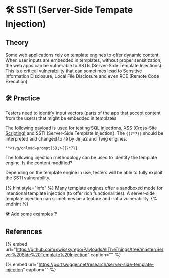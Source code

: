 # 🛠️ SSTI \(Server-Side Tempate Injection\)

## Theory

Some web applications rely on template engines to offer dynamic content. When user inputs are embedded in templates, without proper sensitization, the web apps can be vulnerable to SSTIs \(Server-Side Template Injections\). This is a critical vulnerability that can sometimes lead to Sensitive Information Disclosure, Local File Disclosure and even RCE \(Remote Code Execution\).

## 🛠️ Practice

Testers need to identify input vectors \(parts of the app that accept content from the users\) that might be embedded in templates.

The following payload is used for testing [SQL injections](sql-injection.md), [XSS \(Cross-Site Scripting\)](xss-cross-site-scripting.md) and SSTI \(Server-Side Template Injection\). The `{{7*7}}` should be interpreted and changed to `49` by Jinja2 and Twig engines.

```text
'"<svg/onload=prompt(5);>{{7*7}}
```

The following injection methodology can be used to identify the template engine. Is the content modified?

Depending on the template engine in use, testers will be able to fully exploit the SSTI vulnerability.

{% hint style="info" %}
Many template engines offer a sandboxed mode for intentional template injection \(to offer rich functionalities\). A server-side template injection can sometimes be a feature and not a vulnerability.
{% endhint %}

🛠️ Add some examples ?

## References

{% embed url="https://github.com/swisskyrepo/PayloadsAllTheThings/tree/master/Server%20Side%20Template%20Injection" caption="" %}

{% embed url="https://portswigger.net/research/server-side-template-injection" caption="" %}

